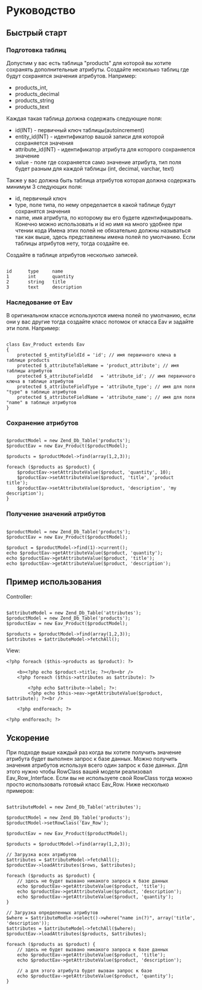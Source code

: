 # Руководство #

## Быстрый старт ##

### Подготовка таблиц ###
Допустим у вас есть таблица "products" для которой вы хотите сохранять дополнительные
атрибуты. Создайте несколько таблиц где будут сохранятся значения атрибутов.
Например:
  * products\_int,
  * products\_decimal
  * products\_string
  * products\_text

Каждая такая таблица должна содержать следующие поля:
  * id(INT) - первичный ключ таблицы(autoincrement)
  * entity\_id(INT) - идентификатор вашой записи для которой сохраняется значения
  * attribute\_id(INT) - идентификатор атрибута для которого сохраняется значение
  * value - поле где сохраняется само значение атрибута, тип поля будет разным для каждой таблицы (int, decimal, varchar, text)

Также у вас должна быть таблица атрибутов которая должна содержать
минимум 3 следующих поля:
  * id, первичный ключ
  * type, поле типа, по нему определается в какой таблице будут сохранятся значения
  * name, имя атрибута, по которому вы его будете идентифицыровать. Конечно можно использовать и id но имя на много удобнее при чтении кода
Имена этих полей не обязательно должны называться так как выше, здесь представлены имена полей по умолчанию. Если таблицы атрибутов нету, тогда создайте ее.

Создайте в таблице атрибутов несколько записей.
```

id      type     name
1       int      quantity
2       string   title
3       text     description

```

### Наследование от Eav ###
В оригинальном классе используются имена полей по умолчанию, если они у вас другие
тогда создайте класс потомок от класса Eav и задайте эти поля. Например:
```

class Eav_Product extends Eav
{
    protected $_entityFieldId = 'id'; // имя первичного ключа в таблице products
    protected $_attributeTableName = 'product_attribute'; // имя таблицы атрибутов
    protected $_attributeFieldId   = 'attribute_id'; // имя первичного ключа в таблице атрибутов
    protected $_attributeFieldType = 'attribute_type'; // имя для поля "type" в таблице атрибутов
    protected $_attributeFieldName = 'attribute_name'; // имя для поля "name" в таблице атрибутов
}

```

### Сохранение атрибутов ###
```

$productModel = new Zend_Db_Table('products');
$productEav = new Eav_Product($productModel);

$products = $productModel->find(array(1,2,3));

foreach ($products as $product) {
    $productEav->setAttributeValue($product, 'quantity', 10);
    $productEav->setAttributeValue($product, 'title', 'product title');
    $productEav->setAttributeValue($product, 'description', 'my description');
}

```

### Получение значений атрибутов ###
```

$productModel = new Zend_Db_Table('products');
$productEav = new Eav_Product($productModel);

$product = $productModel->find(1)->current();
echo $productEav->getAttributeValue($product, 'quantity');
echo $productEav->getAttributeValue($product, 'title');
echo $productEav->getAttributeValue($product, 'description');

```

## Пример использования ##
Controller:
```

$attributeModel = new Zend_Db_Table('attributes');
$productModel = new Zend_Db_Table('products');
$productEav = new Eav_Product($productModel);

$products = $productModel->find(array(1,2,3));
$attributes = $attributeModel->fetchAll();

```

View:
```
<?php foreach ($this->products as $product): ?>

    <b><?php echo $product->title; ?></b><br />
    <?php foreach ($this->attributes as $attribute): ?>

        <?php echo $attribute->label; ?>:
        <?php echo $this->eav->getAttributeValue($product, $attribute); ?><br />

    <?php endforeach; ?>

<?php endforeach; ?>
```

## Ускорение ##
При подходе выше каждый раз когда вы хотите получить значение атрибута будет выполнен запрос к базе данных. Можно получить значения атрибутов используя всего один запрос к базе данных. Для этого нужно чтобы RowClass вашей модели реализовал Eav\_Row\_Interface. Если вы не используете свой RowClass тогда можно просто использовать готовый класс Eav\_Row. Ниже несколько примеров:

```

$attributeModel = new Zend_Db_Table('attributes');

$productModel = new Zend_Db_Table('products');
$productModel->setRowClass('Eav_Row');

$productEav = new Eav_Product($productModel);

$products = $productModel->find(array(1,2,3));

// Загрузка всех атрибутов
$attributes = $attributeModel->fetchAll();
$productEav->loadAttributes($rows, $attributes);

foreach ($products as $product) {
    // здесь не будет вызвано никакого запроса к базе данных
    echo $productEav->getAttributeValue($product, 'title');
    echo $productEav->getAttributeValue($product, 'description');
    echo $productEav->getAttributeValue($product, 'quantity');
}

// Загрузка определенных атрибутов
$where = $attributeModle->select()->where("name in(?)", array('title', 'description'));
$attributes = $attributeModel->fetchAll($where);
$productEav->loadAttributes($products, $attributes);

foreach ($products as $product) {
    // здесь не будет вызвано никакого запроса к базе данных
    echo $productEav->getAttributeValue($product, 'title');
    echo $productEav->getAttributeValue($product, 'description');

    // а для этого атрибута будет вызван запрос к базе
    echo $productEav->getAttributeValue($product, 'quantity');
}

```